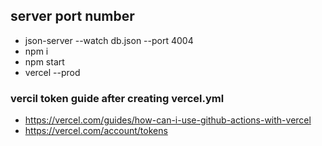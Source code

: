 ## server port number
* json-server --watch db.json --port 4004
* npm i
* npm start
* vercel --prod
### vercil token guide after creating vercel.yml
* https://vercel.com/guides/how-can-i-use-github-actions-with-vercel
* https://vercel.com/account/tokens